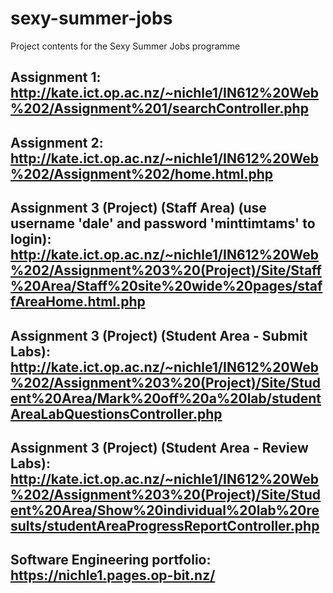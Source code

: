 # sexy-summer-jobs
Project contents for the Sexy Summer Jobs programme

## Assignment 1: http://kate.ict.op.ac.nz/~nichle1/IN612%20Web%202/Assignment%201/searchController.php

## Assignment 2: http://kate.ict.op.ac.nz/~nichle1/IN612%20Web%202/Assignment%202/home.html.php

## Assignment 3 (Project) (Staff Area) (use username 'dale' and password 'minttimtams' to login): http://kate.ict.op.ac.nz/~nichle1/IN612%20Web%202/Assignment%203%20(Project)/Site/Staff%20Area/Staff%20site%20wide%20pages/staffAreaHome.html.php

## Assignment 3 (Project) (Student Area - Submit Labs): http://kate.ict.op.ac.nz/~nichle1/IN612%20Web%202/Assignment%203%20(Project)/Site/Student%20Area/Mark%20off%20a%20lab/studentAreaLabQuestionsController.php

## Assignment 3 (Project) (Student Area - Review Labs): http://kate.ict.op.ac.nz/~nichle1/IN612%20Web%202/Assignment%203%20(Project)/Site/Student%20Area/Show%20individual%20lab%20results/studentAreaProgressReportController.php

## Software Engineering portfolio: https://nichle1.pages.op-bit.nz/
